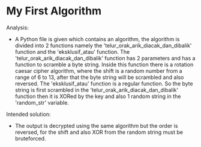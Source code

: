 # My First Algorithm

Analysis:

- A Python file is given which contains an algorithm, the algorithm is divided into 2 functions namely the 'telur_orak_arik_diacak_dan_dibalik' function and the 'eksklusif_atau' function. The 'telur_orak_arik_diacak_dan_dibalik' function has 2 parameters and has a function to scramble a byte string. Inside this function there is a rotation caesar cipher algorithm, where the shift is a random number from a range of 6 to 13, after that the byte string will be scrambled and also reversed. The 'eksklusif_atau' function is a regular function. So the byte string is first scrambled in the 'telur_orak_arik_diacak_dan_dibalik' function then it is XORed by the key and also 1 random string in the 'random_str' variable.

Intended solution:

- The output is decrypted using the same algorithm but the order is reversed, for the shift and also XOR from the random string must be bruteforced.